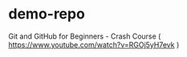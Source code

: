 # demo-repo
Git and GitHub for Beginners - Crash Course ( https://www.youtube.com/watch?v=RGOj5yH7evk )
